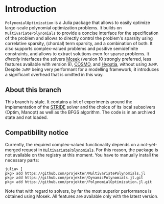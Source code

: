 # Introduction

`PolynomialOptimization` is a Julia package that allows to easily optimize large-scale polynomial optimization problems.
It builds on `MultivariatePolynomials` to provide a concise interface for the specification of the problem and allows to
directly control the problem's sparsity using correlative sparsity, (chordal) term sparsity, and a combination of both. It also
supports complex-valued problems and positive semidefinite constraints, and allows to extract solutions even for sparse
problems.
It _directly_ interfaces the solvers [Mosek](https://www.mosek.com/) (version 10 strongly preferred, less features available
with version 9), [COSMO](https://oxfordcontrol.github.io/COSMO.jl/stable/),
and [Hypatia](https://github.com/chriscoey/Hypatia.jl), without using `JuMP`. Despite `JuMP` being very performant for a
modelling framework, it introduces a significant overhead that is omitted in this way.

## About this branch
This branch is stale. It contains a lot of experiments around the implementation of the
[STRIDE](https://doi.org/10.1007/s10107-022-01912-6) solver and the choice of its local subsolvers (Optim, Manopt) as well as
the BFGS algorithm. The code is in an archived state and not loaded.

## Compatibility notice
Currently, the required complex-valued functionality depends on a not-yet-merged request in
[`MultivariatePolynomials`](https://github.com/JuliaAlgebra/MultivariatePolynomials.jl/pull/213). For this reason, the package
is not available on the registry at this moment. You have to manually install the necessary parts:
```
julia> ]
pkg> add https://github.com/projekter/MultivariatePolynomials.jl
pkg> add https://github.com/projekter/DynamicPolynomials.jl.git
pkg> add https://github.com/projekter/PolynomialOptimization.jl.git
```

Note that with regard to solvers, by far the most superior performance is obtained using Mosek. All features are available only
with the latest version.